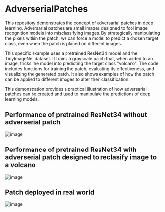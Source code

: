 # AdverserialPatches

This repository demonstrates the concept of adversarial patches in deep learning. Adversarial patches are small images designed to fool image recognition models into misclassifying images. By strategically manipulating the pixels within the patch, we can force a model to predict a chosen target class, even when the patch is placed on different images.

This specific example uses a pretrained ResNet34 model and the TinyImageNet dataset. It trains a grayscale patch that, when added to an image, tricks the model into predicting the target class "volcano". The code includes functions for training the patch, evaluating its effectiveness, and visualizing the generated patch. It also shows examples of how the patch can be applied to different images to alter their classification.

This demonstration provides a practical illustration of how adversarial patches can be created and used to manipulate the predictions of deep learning models.

## Performance of pretrained ResNet34 without adverserial patch
![image](https://github.com/user-attachments/assets/a9c48f30-c4c2-4e77-88e4-714d621caf95)


## Performance of pretrained ResNet34 with adverserial patch designed to reclasify image to a volcano
![image](https://github.com/user-attachments/assets/393cbe25-845c-4600-9dfb-a289bd0fb949)

## Patch deployed in real world
![image](https://github.com/user-attachments/assets/d12a548c-196c-4e8f-bad5-bbd6081014f1)

